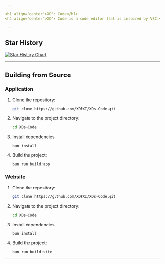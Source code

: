 ```yaml
---

<h1 align="center">XD's Code</h1>
<h4 align="center">XD's Code is a code editor that is inspired by VSC.</h4>

---
```


## Star History

<a href="https://www.star-history.com/#xdpxi/xds-code&Timeline">
 <picture>
   <source media="(prefers-color-scheme: dark)" srcset="https://api.star-history.com/svg?repos=xdpxi/xds-code&type=Timeline&theme=dark" />
   <source media="(prefers-color-scheme: light)" srcset="https://api.star-history.com/svg?repos=xdpxi/xds-code&type=Timeline" />
   <img alt="Star History Chart" src="https://api.star-history.com/svg?repos=xdpxi/xds-code&type=Timeline" />
 </picture>
</a>

---

## Building from Source

### Application

1. Clone the repository:

   ```bash
   git clone https://github.com/XDPXI/XDs-Code.git
   ```

2. Navigate to the project directory:

   ```bash
   cd XDs-Code
   ```

3. Install dependencies:

   ```bash
   bun install
   ```

4. Build the project:

   ```bash
   bun run build:app
   ```

### Website

1. Clone the repository:

   ```bash
   git clone https://github.com/XDPXI/XDs-Code.git
   ```

2. Navigate to the project directory:

   ```bash
   cd XDs-Code
   ```

3. Install dependencies:

   ```bash
   bun install
   ```

4. Build the project:

   ```bash
   bun run build:site
   ```

---
